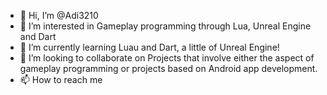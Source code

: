 - 👋 Hi, I’m @Adi3210
- 👀 I’m interested in Gameplay programming through Lua, Unreal Engine and Dart
- 🌱 I’m currently learning Luau and Dart, a little of Unreal Engine!
- 💞️ I’m looking to collaborate on Projects that involve either the aspect of gameplay programming or projects based on Android app development.
- 📫 How to reach me 

<!---
Adi3210/Adi3210 is a ✨ special ✨ repository because its `README.md` (this file) appears on your GitHub profile.
You can click the Preview link to take a look at your changes.
--->
